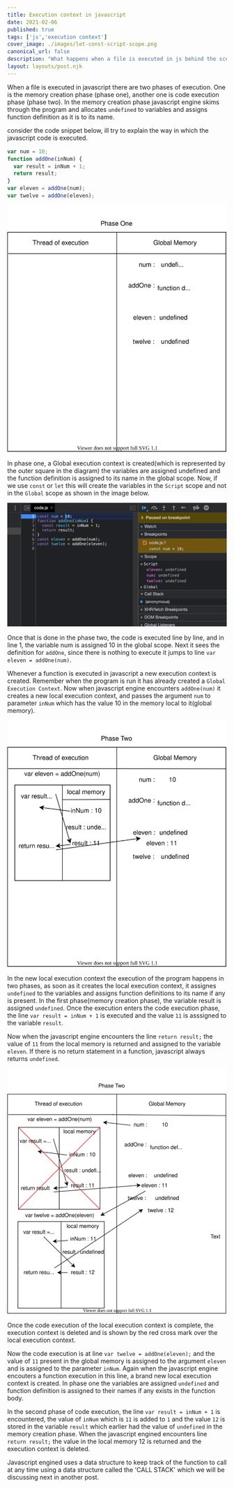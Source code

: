 ```yaml
---
title: Execution context in javascript
date: 2021-02-06
published: true
tags: ['js','execution context']
cover_image: ./images/let-const-script-scope.png
canonical_url: false
description: "What happens when a file is executed in js behind the scenes"
layout: layouts/post.njk
---
```


When a file is executed in javascript there are two phases of execution. One is the memory creation phase (phase one), another one is code execution phase (phase two). In the memory creation phase javascript engine skims through the program and allocates `undefined` to variables and assigns function definition as it is to its name.

consider the code snippet below, ill try to explain the way in which the javascript code is executed.

``` js
var num = 10;
function addOne(inNum) {
  var result = inNum + 1;
  return result;
}
var eleven = addOne(num);
var twelve = addOne(eleven);
```
![phaseone-memory-creation-phase](/posts/images/functionexecution1.svg)

In phase one, a Global execution context is created(which is represented by the outer square in the diagram) the variables are assigned undefined and the function definition is assigned to its name in the global scope. Now, if we use `const` or `let` this will create the variables in the `Script` scope and not in the `Global` scope as shown in the image below.

![let-const-Script-scope](/posts/images/let-const-script-scope.png)

Once that is done in the phase two, the code is executed line by line, and in line 1, the variable num is assigned 10 in the global scope. Next it sees the definition for `addOne`, since there is nothing to execute it jumps to line `var eleven = addOne(num)`.

Whenever a function is executed in javascript a new execution context is created. Remember when the program is run it has already created a `Global Execution Context`. Now when javascript engine encounters `addOne(num)` it creates a new local execution context, and passes the argument `num` to parameter `inNum` which has the value 10 in the memory local to it(global memory).

![phasetwo-code-execution-phase](/posts/images/functionexecution2.svg)

In the new local execution context the execution of the program happens in two phases, as soon as it creates the local execution context, it assignes `undefined` to the variables and assigns function definitions to its name if any is present. In the first phase(memory creation phase), the variable result is assigned `undefined`. Once the execution enters the code execution phase, the line `var result = inNum + 1` is executed and the value `11` is asssigned to the variable `result`.

Now when the javascript engine encounters the line `return result;` the value of `11` from the local memory is returned and assigned to the variable `eleven`. If there is no return statement in a function, javascript always returns `undefined`.

![phasetwo-code-execution-phase](/posts/images/functionexecution3.svg)

Once the code execution of the local execution context is complete, the execution context is deleted and is shown by the red cross mark over the local execution context.

Now the code execution is at line `var twelve = addOne(eleven);` and the value of `11` present in the global memory is assigned to the argument `eleven` and is assigned to the parameter `inNum`. Again when the javascript engine encouters a function execution in this line, a brand new local execution context is created. In phase one the variables are assigned `undefined` and function definition is assigned to their names if any exists in the function body.

In the second phase of code execution, the line `var result = inNum + 1` is encountered, the value of `inNum` which is `11` is added to `1` and the value `12` is stored in the variable `result` which earlier had the value of `undefined` in the memory creation phase. When the javascript engined encounters line `return result;` the value in the local memory 12 is returned and the execution context is deleted.

Javascript engined uses a data structure to keep track of the function to call at any time using a data structure called the 'CALL STACK' which we will be discussing next in another post.
